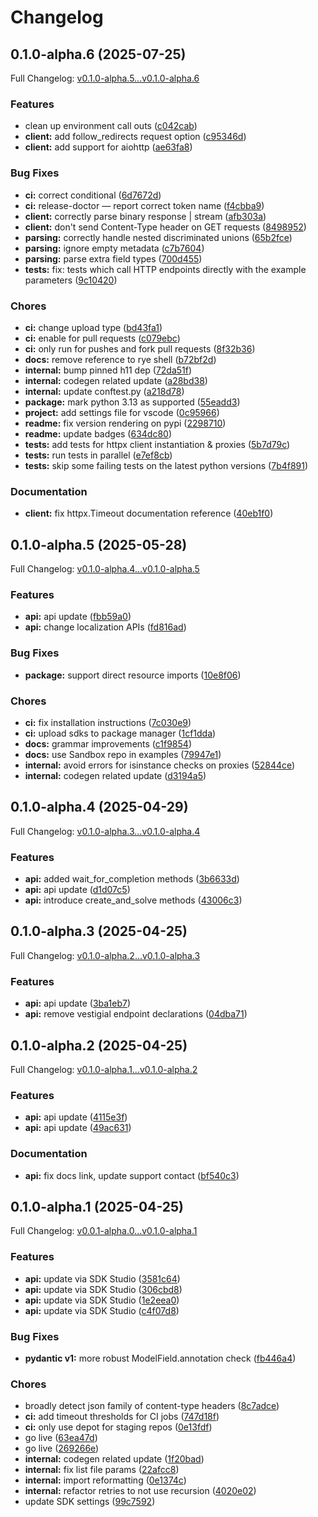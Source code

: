 # Changelog

## 0.1.0-alpha.6 (2025-07-25)

Full Changelog: [v0.1.0-alpha.5...v0.1.0-alpha.6](https://github.com/Laredo-Labs/solverai-sdk-python/compare/v0.1.0-alpha.5...v0.1.0-alpha.6)

### Features

* clean up environment call outs ([c042cab](https://github.com/Laredo-Labs/solverai-sdk-python/commit/c042cab164591713caf3fddedf1a4cd0eecb318b))
* **client:** add follow_redirects request option ([c95346d](https://github.com/Laredo-Labs/solverai-sdk-python/commit/c95346d54d8de3668375c8be3b11b42da4c6c57e))
* **client:** add support for aiohttp ([ae63fa8](https://github.com/Laredo-Labs/solverai-sdk-python/commit/ae63fa80bb13fc414a233c9de700d697f1aa2939))


### Bug Fixes

* **ci:** correct conditional ([6d7672d](https://github.com/Laredo-Labs/solverai-sdk-python/commit/6d7672d2b9c01ff24cbae81a6224f8f50a294d67))
* **ci:** release-doctor — report correct token name ([f4cbba9](https://github.com/Laredo-Labs/solverai-sdk-python/commit/f4cbba90a637aa050bf574d65c3a1dcf09bd4cb2))
* **client:** correctly parse binary response | stream ([afb303a](https://github.com/Laredo-Labs/solverai-sdk-python/commit/afb303ae063e9b7a33cba3c6027e193319d6ff2e))
* **client:** don't send Content-Type header on GET requests ([8498952](https://github.com/Laredo-Labs/solverai-sdk-python/commit/849895238af82e081a6cb12ad25261dc9a8065c5))
* **parsing:** correctly handle nested discriminated unions ([65b2fce](https://github.com/Laredo-Labs/solverai-sdk-python/commit/65b2fcee7f88b55af930fa8194716f0c44229290))
* **parsing:** ignore empty metadata ([c7b7604](https://github.com/Laredo-Labs/solverai-sdk-python/commit/c7b7604b5dad423fd7a37dc33b6bee3c582b6ef1))
* **parsing:** parse extra field types ([700d455](https://github.com/Laredo-Labs/solverai-sdk-python/commit/700d45591cb4f6873702617aa496726ba0de56e3))
* **tests:** fix: tests which call HTTP endpoints directly with the example parameters ([9c10420](https://github.com/Laredo-Labs/solverai-sdk-python/commit/9c104203d955bd80a61ed8f7b9b1624effeeb722))


### Chores

* **ci:** change upload type ([bd43fa1](https://github.com/Laredo-Labs/solverai-sdk-python/commit/bd43fa10bcb7408bf9f96466b583881933add46c))
* **ci:** enable for pull requests ([c079ebc](https://github.com/Laredo-Labs/solverai-sdk-python/commit/c079ebc8d1e807a3ca8bc6af241eb30dc5d5ffca))
* **ci:** only run for pushes and fork pull requests ([8f32b36](https://github.com/Laredo-Labs/solverai-sdk-python/commit/8f32b36f84635831d9b57fda36b29f32ec63b31e))
* **docs:** remove reference to rye shell ([b72bf2d](https://github.com/Laredo-Labs/solverai-sdk-python/commit/b72bf2decfa2de0939062186a61db6c51c420c74))
* **internal:** bump pinned h11 dep ([72da51f](https://github.com/Laredo-Labs/solverai-sdk-python/commit/72da51f225f99ecb4989343344804ef31ac07c2c))
* **internal:** codegen related update ([a28bd38](https://github.com/Laredo-Labs/solverai-sdk-python/commit/a28bd389b016785fd1a7bb930d530d69c65b27c5))
* **internal:** update conftest.py ([a218d78](https://github.com/Laredo-Labs/solverai-sdk-python/commit/a218d788fc14ecdc32a554fa3982c585527377f7))
* **package:** mark python 3.13 as supported ([55eadd3](https://github.com/Laredo-Labs/solverai-sdk-python/commit/55eadd3c32b3c644b3d88a476db456efa7361a23))
* **project:** add settings file for vscode ([0c95966](https://github.com/Laredo-Labs/solverai-sdk-python/commit/0c9596692822dfe7679c4720b986dc283bcf07d4))
* **readme:** fix version rendering on pypi ([2298710](https://github.com/Laredo-Labs/solverai-sdk-python/commit/2298710b58eef2b1de92d0220fd9f6266f9998e5))
* **readme:** update badges ([634dc80](https://github.com/Laredo-Labs/solverai-sdk-python/commit/634dc806aa4109a5e061fe9ee8b3bfd6271c24c8))
* **tests:** add tests for httpx client instantiation & proxies ([5b7d79c](https://github.com/Laredo-Labs/solverai-sdk-python/commit/5b7d79cf7c8e982d206b4644994b951aaf8b6ba6))
* **tests:** run tests in parallel ([e7ef8cb](https://github.com/Laredo-Labs/solverai-sdk-python/commit/e7ef8cbffcc14a38c8c61cdd528bd0d5f3b2fded))
* **tests:** skip some failing tests on the latest python versions ([7b4f891](https://github.com/Laredo-Labs/solverai-sdk-python/commit/7b4f8919840448fdf9968e6eda9c9164eb8bec3e))


### Documentation

* **client:** fix httpx.Timeout documentation reference ([40eb1f0](https://github.com/Laredo-Labs/solverai-sdk-python/commit/40eb1f0968839d3e384fdbcf41ac33fdf7f8b3de))

## 0.1.0-alpha.5 (2025-05-28)

Full Changelog: [v0.1.0-alpha.4...v0.1.0-alpha.5](https://github.com/Laredo-Labs/solverai-sdk-python/compare/v0.1.0-alpha.4...v0.1.0-alpha.5)

### Features

* **api:** api update ([fbb59a0](https://github.com/Laredo-Labs/solverai-sdk-python/commit/fbb59a03fe9493129ab3aa21ec141a5cc212ddba))
* **api:** change localization APIs ([fd816ad](https://github.com/Laredo-Labs/solverai-sdk-python/commit/fd816ad449ebd4a5854cc6ec87ec4d38c2da53d1))


### Bug Fixes

* **package:** support direct resource imports ([10e8f06](https://github.com/Laredo-Labs/solverai-sdk-python/commit/10e8f0654a7cbaef8904555ccc00d8a142a03071))


### Chores

* **ci:** fix installation instructions ([7c030e9](https://github.com/Laredo-Labs/solverai-sdk-python/commit/7c030e945fecfbefc52efd57c9c598741b7d3d53))
* **ci:** upload sdks to package manager ([1cf1dda](https://github.com/Laredo-Labs/solverai-sdk-python/commit/1cf1ddab93b0aa92ccae0979ef2f66c5fb6f6b4c))
* **docs:** grammar improvements ([c1f9854](https://github.com/Laredo-Labs/solverai-sdk-python/commit/c1f98549dcaf2865c26d4b07489998aeae4aefdb))
* **docs:** use Sandbox repo in examples ([79947e1](https://github.com/Laredo-Labs/solverai-sdk-python/commit/79947e1bf4459bd74741e1a06f9eb95a1df8d29b))
* **internal:** avoid errors for isinstance checks on proxies ([52844ce](https://github.com/Laredo-Labs/solverai-sdk-python/commit/52844ce238bf470cb1fb252ec0ddd5787132a5f3))
* **internal:** codegen related update ([d3194a5](https://github.com/Laredo-Labs/solverai-sdk-python/commit/d3194a52b6781fbc8c1f00839b9650090ce6f3f1))

## 0.1.0-alpha.4 (2025-04-29)

Full Changelog: [v0.1.0-alpha.3...v0.1.0-alpha.4](https://github.com/Laredo-Labs/solverai-sdk-python/compare/v0.1.0-alpha.3...v0.1.0-alpha.4)

### Features

* **api:** added wait_for_completion methods ([3b6633d](https://github.com/Laredo-Labs/solverai-sdk-python/commit/3b6633d9f252d84e4e33ce8e92be979d0c74068e))
* **api:** api update ([d1d07c5](https://github.com/Laredo-Labs/solverai-sdk-python/commit/d1d07c5c7040742ea0bf22e439987441289f528e))
* **api:** introduce create_and_solve methods ([43006c3](https://github.com/Laredo-Labs/solverai-sdk-python/commit/43006c3ab5d11305016b56b1db0fdd0ab2121894))

## 0.1.0-alpha.3 (2025-04-25)

Full Changelog: [v0.1.0-alpha.2...v0.1.0-alpha.3](https://github.com/Laredo-Labs/solverai-sdk-python/compare/v0.1.0-alpha.2...v0.1.0-alpha.3)

### Features

* **api:** api update ([3ba1eb7](https://github.com/Laredo-Labs/solverai-sdk-python/commit/3ba1eb75634c8475c28b6eccd20828cffe6a1611))
* **api:** remove vestigial endpoint declarations ([04dba71](https://github.com/Laredo-Labs/solverai-sdk-python/commit/04dba719b87894e58fb9de83365e74fe3b175aff))

## 0.1.0-alpha.2 (2025-04-25)

Full Changelog: [v0.1.0-alpha.1...v0.1.0-alpha.2](https://github.com/Laredo-Labs/solverai-sdk-python/compare/v0.1.0-alpha.1...v0.1.0-alpha.2)

### Features

* **api:** api update ([4115e3f](https://github.com/Laredo-Labs/solverai-sdk-python/commit/4115e3f2a2d8978b203e6a92f734df4303883f25))
* **api:** api update ([49ac631](https://github.com/Laredo-Labs/solverai-sdk-python/commit/49ac6314404d014dcc427e916d99e78a67ef5824))


### Documentation

* **api:** fix docs link, update support contact ([bf540c3](https://github.com/Laredo-Labs/solverai-sdk-python/commit/bf540c33f6077c86047e806ded46e9655cd8457a))

## 0.1.0-alpha.1 (2025-04-25)

Full Changelog: [v0.0.1-alpha.0...v0.1.0-alpha.1](https://github.com/Laredo-Labs/solverai-sdk-python/compare/v0.0.1-alpha.0...v0.1.0-alpha.1)

### Features

* **api:** update via SDK Studio ([3581c64](https://github.com/Laredo-Labs/solverai-sdk-python/commit/3581c640b87cbe289efc4a7a08564a9ae411ca17))
* **api:** update via SDK Studio ([306cbd8](https://github.com/Laredo-Labs/solverai-sdk-python/commit/306cbd83a940dfe4b7ea7b5409942a9dd5ba033f))
* **api:** update via SDK Studio ([1e2eea0](https://github.com/Laredo-Labs/solverai-sdk-python/commit/1e2eea06cb5dc8c8064b4b270348f1314e8f888a))
* **api:** update via SDK Studio ([c4f07d8](https://github.com/Laredo-Labs/solverai-sdk-python/commit/c4f07d87fe333341decfc944f40ae50079b9f101))


### Bug Fixes

* **pydantic v1:** more robust ModelField.annotation check ([fb446a4](https://github.com/Laredo-Labs/solverai-sdk-python/commit/fb446a49433f676c32ed09594f436321db9f4fa3))


### Chores

* broadly detect json family of content-type headers ([8c7adce](https://github.com/Laredo-Labs/solverai-sdk-python/commit/8c7adced1025f48a09cc60f2192a389ae3cc0b57))
* **ci:** add timeout thresholds for CI jobs ([747d18f](https://github.com/Laredo-Labs/solverai-sdk-python/commit/747d18fec846fc3b1796be0cfb2a91a90683263b))
* **ci:** only use depot for staging repos ([0e13fdf](https://github.com/Laredo-Labs/solverai-sdk-python/commit/0e13fdfa795b2ceef2e7e242aa2c0d26ab0756ea))
* go live ([63ea47d](https://github.com/Laredo-Labs/solverai-sdk-python/commit/63ea47d9b6f641ff2779ea928839e7d2576f3a67))
* go live ([269266e](https://github.com/Laredo-Labs/solverai-sdk-python/commit/269266e5853b734ce774bd8660151d61bcb5337a))
* **internal:** codegen related update ([1f20bad](https://github.com/Laredo-Labs/solverai-sdk-python/commit/1f20badfb0ade74ed54828da3b702b369d4bcd71))
* **internal:** fix list file params ([22afcc8](https://github.com/Laredo-Labs/solverai-sdk-python/commit/22afcc855f286278595458214ad8ceca0d52f0a7))
* **internal:** import reformatting ([0e1374c](https://github.com/Laredo-Labs/solverai-sdk-python/commit/0e1374c790a7716b399cf597d826590aa18bf06e))
* **internal:** refactor retries to not use recursion ([4020e02](https://github.com/Laredo-Labs/solverai-sdk-python/commit/4020e0289602a18e861fe800a72937b46236fdad))
* update SDK settings ([99c7592](https://github.com/Laredo-Labs/solverai-sdk-python/commit/99c7592daee266b1807f019bd7d16d74e60d9379))
